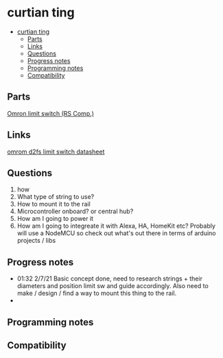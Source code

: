 # curtian ting
- [curtian ting](#curtian-ting)
  - [Parts](#parts)
  - [Links](#links)
  - [Questions](#questions)
  - [Progress notes](#progress-notes)
  - [Programming notes](#programming-notes)
  - [Compatibility](#compatibility)

## Parts
[Omron limit switch (RS Comp.)](https://uk.rs-online.com/web/p/microswitches/8046177)


## Links
[omrom d2fs limit switch datasheet](https://docs.rs-online.com/f449/0900766b8166b354.pdf)


## Questions
1.  how
2.  What type of string to use?
3.  How to mount it to the rail
4.  Microcontroller onboard? or central hub?
5.  How am I going to power it
6.  How am I going to integreate it with Alexa, HA, HomeKit etc? Probably will use a NodeMCU so check out what's out there in terms of arduino projects / libs

## Progress notes
- 01:32 2/7/21 Basic concept done, need to research strings + their diameters and position limit sw and guide accordingly. Also need to make / design / find a way to mount this thing to the rail.
-  

## Programming notes
## Compatibility